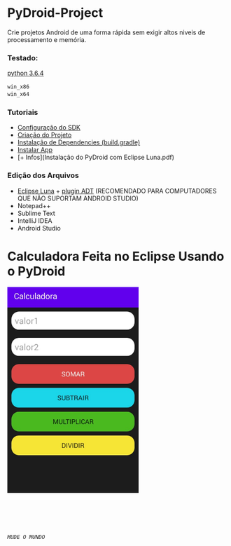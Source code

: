 # PyDroid-Project

Crie projetos Android de uma forma rápida sem exigir altos niveis de processamento e memória.


### Testado:
[python 3.6.4](https://www.python.org/downloads/release/python-364/)
``` css
win_x86
win_x64
```
### Tutoriais

- [Configuração do SDK](tutoriais/SDKConfig.md)
- [Criação do Projeto](tutoriais/CriarProjeto.md)
- [Instalação de Dependencies (build.gradle)](tutoriais/Dependencies.md)
- [Instalar App](tutoriais/installApp.md)
- [+ Infos](Instalação do PyDroid com Eclipse Luna.pdf)

### Edição dos Arquivos

- [Eclipse Luna](https://www.eclipse.org/downloads/packages/release/luna/sr2/eclipse-ide-java-ee-developers) + [plugin ADT](https://dl-ssl.google.com/android/eclipse/)
(RECOMENDADO PARA COMPUTADORES QUE NÃO SUPORTAM ANDROID STUDIO)
- Notepad++
- Sublime Text
- IntelliJ IDEA
- Android Studio

# Calculadora Feita no Eclipse Usando o PyDroid
<img src="tutoriais/calc.jpg" width="300">
<br>
<br>
<br>
<br>
<br>

###### ```MUDE O MUNDO```
